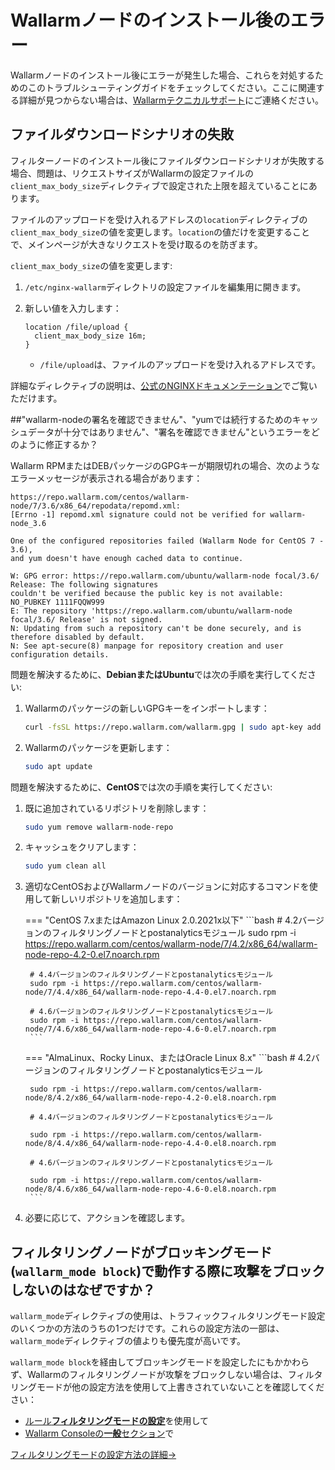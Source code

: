 # Wallarmノードのインストール後のエラー

Wallarmノードのインストール後にエラーが発生した場合、これらを対処するためのこのトラブルシューティングガイドをチェックしてください。ここに関連する詳細が見つからない場合は、[Wallarmテクニカルサポート](mailto:support@wallarm.com)にご連絡ください。

## ファイルダウンロードシナリオの失敗

フィルターノードのインストール後にファイルダウンロードシナリオが失敗する場合、問題は、リクエストサイズがWallarmの設定ファイルの`client_max_body_size`ディレクティブで設定された上限を超えていることにあります。

ファイルのアップロードを受け入れるアドレスの`location`ディレクティブの`client_max_body_size`の値を変更します。`location`の値だけを変更することで、メインページが大きなリクエストを受け取るのを防ぎます。

`client_max_body_size`の値を変更します:

1. `/etc/nginx-wallarm`ディレクトリの設定ファイルを編集用に開きます。
2. 新しい値を入力します：
	
	```
	location /file/upload {
	  client_max_body_size 16m;
	}
	```
	
	* `/file/upload`は、ファイルのアップロードを受け入れるアドレスです。

詳細なディレクティブの説明は、[公式のNGINXドキュメンテーション](https://nginx.org/en/docs/http/ngx_http_core_module.html#client_max_body_size)でご覧いただけます。

##"wallarm-nodeの署名を確認できません"、"yumでは続行するためのキャッシュデータが十分ではありません"、"署名を確認できません"というエラーをどのように修正するか？

Wallarm RPMまたはDEBパッケージのGPGキーが期限切れの場合、次のようなエラーメッセージが表示される場合があります：

```
https://repo.wallarm.com/centos/wallarm-node/7/3.6/x86_64/repodata/repomd.xml:
[Errno -1] repomd.xml signature could not be verified for wallarm-node_3.6

One of the configured repositories failed (Wallarm Node for CentOS 7 - 3.6),
and yum doesn't have enough cached data to continue.

W: GPG error: https://repo.wallarm.com/ubuntu/wallarm-node focal/3.6/ Release: The following signatures
couldn't be verified because the public key is not available: NO_PUBKEY 1111FQQW999
E: The repository 'https://repo.wallarm.com/ubuntu/wallarm-node focal/3.6/ Release' is not signed.
N: Updating from such a repository can't be done securely, and is therefore disabled by default.
N: See apt-secure(8) manpage for repository creation and user configuration details.
```

問題を解決するために、**DebianまたはUbuntu**では次の手順を実行してください:

1. Wallarmのパッケージの新しいGPGキーをインポートします：

	```bash
	curl -fsSL https://repo.wallarm.com/wallarm.gpg | sudo apt-key add -
	```
2. Wallarmのパッケージを更新します：

	```bash
	sudo apt update
	```

問題を解決するために、**CentOS**では次の手順を実行してください:

1. 既に追加されているリポジトリを削除します：

	```bash
	sudo yum remove wallarm-node-repo
	```
2. キャッシュをクリアします：

	```bash
	sudo yum clean all
	```
3. 適切なCentOSおよびWallarmノードのバージョンに対応するコマンドを使用して新しいリポジトリを追加します：

	=== "CentOS 7.xまたはAmazon Linux 2.0.2021x以下"
		```bash
		# 4.2バージョンのフィルタリングノードとpostanalyticsモジュール
		sudo rpm -i https://repo.wallarm.com/centos/wallarm-node/7/4.2/x86_64/wallarm-node-repo-4.2-0.el7.noarch.rpm

		# 4.4バージョンのフィルタリングノードとpostanalyticsモジュール
		sudo rpm -i https://repo.wallarm.com/centos/wallarm-node/7/4.4/x86_64/wallarm-node-repo-4.4-0.el7.noarch.rpm

		# 4.6バージョンのフィルタリングノードとpostanalyticsモジュール
		sudo rpm -i https://repo.wallarm.com/centos/wallarm-node/7/4.6/x86_64/wallarm-node-repo-4.6-0.el7.noarch.rpm
		```
	=== "AlmaLinux、Rocky Linux、またはOracle Linux 8.x"
		```bash
		# 4.2バージョンのフィルタリングノードとpostanalyticsモジュール
		
		sudo rpm -i https://repo.wallarm.com/centos/wallarm-node/8/4.2/x86_64/wallarm-node-repo-4.2-0.el8.noarch.rpm

		# 4.4バージョンのフィルタリングノードとpostanalyticsモジュール
		
		sudo rpm -i https://repo.wallarm.com/centos/wallarm-node/8/4.4/x86_64/wallarm-node-repo-4.4-0.el8.noarch.rpm

		# 4.6バージョンのフィルタリングノードとpostanalyticsモジュール
		
		sudo rpm -i https://repo.wallarm.com/centos/wallarm-node/8/4.6/x86_64/wallarm-node-repo-4.6-0.el8.noarch.rpm
		```		
4. 必要に応じて、アクションを確認します。

## フィルタリングノードがブロッキングモード(`wallarm_mode block`)で動作する際に攻撃をブロックしないのはなぜですか？

`wallarm_mode`ディレクティブの使用は、トラフィックフィルタリングモード設定のいくつかの方法のうちの1つだけです。これらの設定方法の一部は、`wallarm_mode`ディレクティブの値よりも優先度が高いです。

`wallarm_mode block`を経由してブロッキングモードを設定したにもかかわらず、Wallarmのフィルタリングノードが攻撃をブロックしない場合は、フィルタリングモードが他の設定方法を使用して上書きされていないことを確認してください：

* [ルール**フィルタリングモードの設定**](../user-guides/rules/wallarm-mode-rule.md)を使用して
* [Wallarm Consoleの**一般**セクション](../user-guides/settings/general.md)で

[フィルタリングモードの設定方法の詳細→](../admin-en/configure-parameters-en.md)
